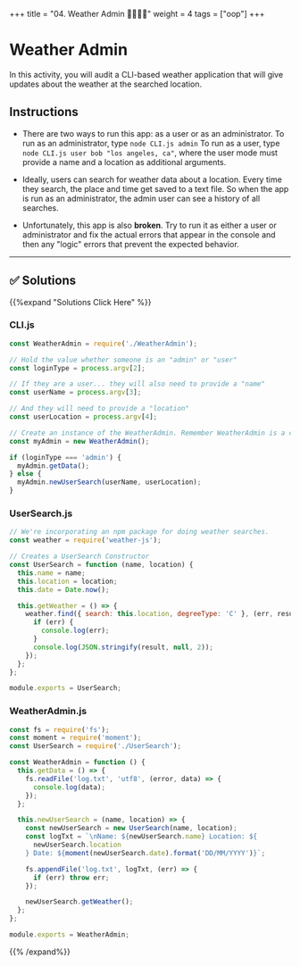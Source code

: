 +++
title = "04. Weather Admin 👩‍🎓👨‍🎓"
weight = 4
tags = ["oop"] 
+++

# Weather Admin

In this activity, you will audit a CLI-based weather application that will give updates about the weather at the searched location.

## Instructions

* There are two ways to run this app: as a user or as an administrator. To run as an administrator, type `node CLI.js admin` To run as a user, type `node CLI.js user bob "los angeles, ca"`, where the user mode must provide a name and a location as additional arguments.

* Ideally, users can search for weather data about a location. Every time they search, the place and time get saved to a text file. So when the app is run as an administrator, the admin user can see a history of all searches.

* Unfortunately, this app is also **broken**. Try to run it as either a user or administrator and fix the actual errors that appear in the console and then any "logic" errors that prevent the expected behavior.

---

## ✅ Solutions 
{{%expand "Solutions Click Here" %}}

### CLI.js
```js
const WeatherAdmin = require('./WeatherAdmin');

// Hold the value whether someone is an "admin" or "user"
const loginType = process.argv[2];

// If they are a user... they will also need to provide a "name"
const userName = process.argv[3];

// And they will need to provide a "location"
const userLocation = process.argv[4];

// Create an instance of the WeatherAdmin. Remember WeatherAdmin is a constructor! Not an object.
const myAdmin = new WeatherAdmin();

if (loginType === 'admin') {
  myAdmin.getData();
} else {
  myAdmin.newUserSearch(userName, userLocation);
}
```
### UserSearch.js
```js
// We're incorporating an npm package for doing weather searches.
const weather = require('weather-js');

// Creates a UserSearch Constructor
const UserSearch = function (name, location) {
  this.name = name;
  this.location = location;
  this.date = Date.now();

  this.getWeather = () => {
    weather.find({ search: this.location, degreeType: 'C' }, (err, result) => {
      if (err) {
        console.log(err);
      }
      console.log(JSON.stringify(result, null, 2));
    });
  };
};

module.exports = UserSearch;
```

### WeatherAdmin.js
```js
const fs = require('fs');
const moment = require('moment');
const UserSearch = require('./UserSearch');

const WeatherAdmin = function () {
  this.getData = () => {
    fs.readFile('log.txt', 'utf8', (error, data) => {
      console.log(data);
    });
  };

  this.newUserSearch = (name, location) => {
    const newUserSearch = new UserSearch(name, location);
    const logTxt = `\nName: ${newUserSearch.name} Location: ${
      newUserSearch.location
    } Date: ${moment(newUserSearch.date).format('DD/MM/YYYY')}`;

    fs.appendFile('log.txt', logTxt, (err) => {
      if (err) throw err;
    });

    newUserSearch.getWeather();
  };
};

module.exports = WeatherAdmin;

```

{{% /expand%}}